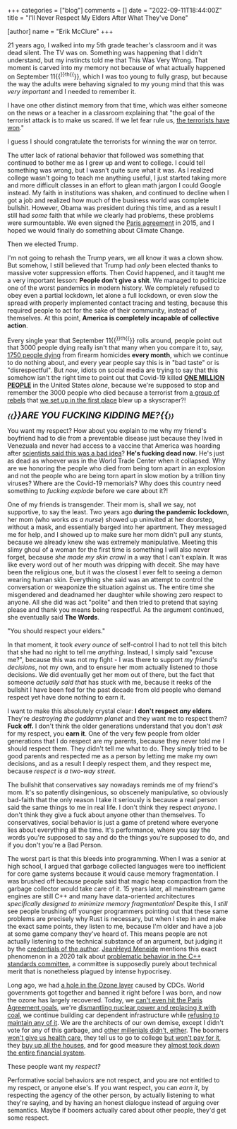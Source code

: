 +++
categories = ["blog"]
comments = []
date = "2022-09-11T18:44:00Z"
title = "I'll Never Respect My Elders After What They've Done"

[author]
name = "Erik McClure"
+++

21 years ago, I walked into my 5th grade teacher's classroom and it was dead silent. The TV was on. Something was happening that I didn't understand, but my instincts told me that This Was Very Wrong. That moment is carved into my memory not because of what actually happened on September 11{{<sup>}}th{{</sup>}}, which I was too young to fully grasp, but because the way the adults were behaving signaled to my young mind that this was *very important* and I needed to remember it. 

I have one other distinct memory from that time, which was either someone on the news or a teacher in a classroom explaining that "the goal of the terrorist attack is to make us scared. If we let fear rule us, [the terrorists have won](https://en.wikipedia.org/wiki/The_terrorists_have_won)."

I guess I should congratulate the terrorists for winning the war on terror.

The utter lack of rational behavior that followed was something that continued to bother me as I grew up and went to college. I could tell something was wrong, but I wasn't quite sure what it was. As I realized college wasn't going to teach me anything useful, I just started taking more and more difficult classes in an effort to glean math jargon I could Google instead. My faith in institutions was shaken, and continued to decline when I got a job and realized how much of the business world was complete bullshit. However, Obama was president during this time, and as a result I still had *some* faith that while we clearly had problems, these problems were surmountable. We even signed the [Paris agreement](https://en.wikipedia.org/wiki/Paris_Agreement) in 2015, and I hoped we would finally do something about Climate Change.

Then we elected Trump.

I'm not going to rehash the Trump years, we all know it was a clown show. But somehow, I still believed that Trump had *only* been elected thanks to massive voter suppression efforts. Then Covid happened, and it taught me a very important lesson: **People don't give a shit**. We managed to politicize one of the worst pandemics in modern history. We completely refused to obey even a partial lockdown, let alone a full lockdown, or even slow the spread with properly implemented contact tracing and testing, because this required people to act for the sake of their community, instead of themselves. At this point, **America is completely incapable of collective action**.

Every single year that September 11{{<sup>}}th{{</sup>}} rolls around, people point out that 3000 people dying really isn't that many when you compare it to, say, [1750 people dying](https://www.gunviolencearchive.org/past-tolls) from firearm homicides **every month**, which we continue to do nothing about, and every year people say this is in "bad taste" or is "disrespectful". But *now*, idiots on social media are trying to say that this somehow isn't the right time to point out that Covid-19 killed [**ONE MILLION PEOPLE**](https://www.worldometers.info/coronavirus/country/us/) in the United States *alone*, because we're supposed to stop and remember the 3000 people who died because a terrorist from [a group of rebels](https://en.wikipedia.org/wiki/Afghan_mujahideen) that [we set up in the first place](https://en.wikipedia.org/wiki/Operation_Cyclone) blew up a skyscraper?!

***{{<span style="font-size:140%">}}ARE YOU FUCKING KIDDING ME?{{</span>}}***

You want my respect? How about you explain to me why my friend's boyfriend had to die from a preventable disease just because they lived in Venezuala and never had access to a vaccine that America was hoarding after [scientists said this was a bad idea](https://www.reuters.com/business/healthcare-pharmaceuticals/who-warns-against-vaccine-hoarding-poor-countries-go-without-2021-12-09/)? **He's fucking dead now**. He's just as dead as whoever was in the World Trade Center when it collapsed. Why are we honoring the people who died from being torn apart in an explosion and not the people who are being torn apart in slow motion by a trillion tiny viruses? Where are the Covid-19 memorials? Why does this country need something to *fucking explode* before we care about it?!

One of my friends is transgender. Their mom is, shall we say, not supportive, to say the least. Two years ago **during the pandemic lockdown**, her mom (who works *as a nurse*) showed up uninvited at her doorstep, without a mask, and essentially barged into her apartment. They messaged me for help, and I showed up to make sure her mom didn't pull any stunts, because we already knew she was extremely manipulative. Meeting this slimy ghoul of a woman for the first time is something I will also never forget, because *she made my skin crawl* in a way that I can't explain. It was like every word out of her mouth was dripping with deceit. She may have been the religious one, but it was the closest I ever felt to seeing a demon wearing human skin. Everything she said was an attempt to control the conversation or weaponize the situation against us. The entire time she misgendered and deadnamed her daughter while showing zero respect to anyone. All she did was act "polite" and then tried to pretend that saying please and thank you means being respectful. As the argument continued, she eventually said **The Words**.

"You should respect your elders."

In that moment, it took *every ounce* of self-control I had to not tell this bitch that she had no right to tell me *anything*. Instead, I simply said "excuse me?", because this was not my fight - I was there to support *my friend's decisions*, not my own, and to ensure her mom actually listened to those decisions. We did eventually get her mom out of there, but the fact that someone *actually said that* has stuck with me, because it reeks of the bullshit I have been fed for the past decade from old people who demand respect yet have done nothing to earn it.

I want to make this absolutely crystal clear: **I don't respect *any* elders**. They're *destroying the goddamn planet* and they want me to respect them? **Fuck off.** I don't think the older generations understand that you don't _ask_ for my respect, you **earn it**. One of the very few people from older generations that I do respect are my parents, because they never told me I should respect them. They didn't tell me what to do. They simply tried to be good parents and respected me as a person by letting me make my own decisions, and as a result I deeply respect them, and they respect me, because *respect is a two-way street*.

The bullshit that conservatives say nowadays reminds me of my friend's mom. It's so patently disingenious, so obscenely manipulative, so obviously bad-faith that the only reason I take it seriously is because a real person said the same things to me in real life. I don't think they respect _anyone_. I don't think they give a fuck about anyone other than themselves. To conservatives, social behavior is just a game of pretend where everyone lies about everything all the time. It's performance, where you say the words you're supposed to say and do the things you're supposed to do, and if you don't you're a Bad Person.

The worst part is that this bleeds into programming. When I was a senior at high school, I argued that garbage collected languages were too inefficient for core game systems because it would cause memory fragmentation. I was brushed off because people said that magic heap compaction from the garbage collector would take care of it. 15 years later, all mainstream game engines are still C++ and many have data-oriented architectures *specifically designed to minimize memory fragmentation!* Despite this, I *still* see people brushing off younger programmers pointing out that these same problems are precisely why Rust is necessary, but when I step in and make the exact same points, they listen to me, because I'm older and have a job at some game company they've heard of. This means people are not actually listening to the technical substance of an argument, but judging it by the [credentials of the author](https://en.wikipedia.org/wiki/Argument_from_authority). [JeanHeyd Meneide](https://thephd.dev/about/) mentions this exact phenomenon in a 2020 talk about [problematic behavior in the C++ standards committee](https://www.youtube.com/watch?v=vaLKm9FE8oo), a committee is supposedly purely about technical merit that is nonetheless plagued by intense hypocrisey.

Long ago, we had [a hole in the Ozone layer](https://en.wikipedia.org/wiki/Ozone_depletion) caused by CDCs. World governments got together and banned it right before I was born, and now the ozone has largely recovered. Today, we [can't even hit the Paris Agreement goals](https://unfccc.int/news/climate-commitments-not-on-track-to-meet-paris-agreement-goals-as-ndc-synthesis-report-is-published), we're [dismantling nuclear power and replacing it with coal](https://www.vox.com/future-perfect/2022/7/12/23205691/germany-energy-crisis-nuclear-power-coal-climate-change-russia-ukraine), we continue building car dependent infrastructure while [refusing to maintain any of it](https://www.cfr.org/backgrounder/state-us-infrastructure). We are the architects of our own demise, except I didn't vote for any of this garbage, and [other millenials didn't, either](https://www.pewresearch.org/fact-tank/2021/05/26/key-findings-how-americans-attitudes-about-climate-change-differ-by-generation-party-and-other-factors/). The boomers [won't give us health care](https://www.washingtonpost.com/politics/2022/03/07/sen-ron-johnson-obamacare-repeal-gop-majority-midterms-2024/), they tell us to go to college [but won't pay for it](https://www.bloomberg.com/opinion/articles/2022-09-09/free-college-in-america-is-a-bad-idea-just-look-at-europe), they [buy up all the houses](https://www.nytimes.com/2022/04/23/us/corporate-real-estate-investors-housing-market.html), and for good measure they [almost took down the entire financial system](https://en.wikipedia.org/wiki/Financial_crisis_of_2007%E2%80%932008). 

These people want my _respect?_

Performative social behaviors are not respect, and you are not entitled to my respect, or anyone else's. If you want respect, you can *earn it*, by respecting the agency of the other person, by actually listening to what they're saying, and by having an honest dialogue instead of arguing over semantics. Maybe if boomers actually cared about other people, they'd get some respect.